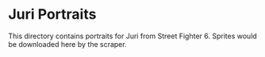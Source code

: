 # Juri Portraits

This directory contains portraits for Juri from Street Fighter 6.
Sprites would be downloaded here by the scraper.
